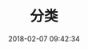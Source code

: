 ---
title: 分类
date: 2018-02-07 09:42:34
layout: single-column
type: "categories"
comments: false
---
